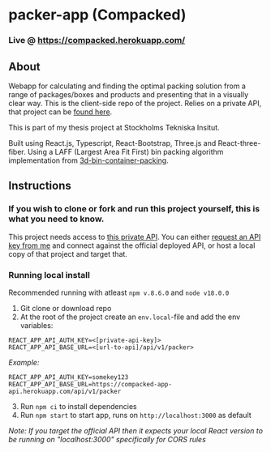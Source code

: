# packer-app (Compacked)

### Live @ https://compacked.herokuapp.com/

## About

Webapp for calculating and finding the optimal packing solution from a range of packages/boxes and products and presenting that in a visually clear way. This is the client-side repo of the project. Relies on a private API, that project can be [found here](https://github.com/obstrom/packer-app-api).

This is part of my thesis project at Stockholms Tekniska Insitut.

Built using React.js, Typescript, React-Bootstrap, Three.js and React-three-fiber.
Using a LAFF (Largest Area Fit First) bin packing algorithm implementation from [3d-bin-container-packing](https://github.com/skjolber/3d-bin-container-packing).

## Instructions

### If you wish to clone or fork and run this project yourself, this is what you need to know.
This project needs access to [this private API](https://github.com/obstrom/packer-app-api). You can either [request an API key from me](mailto:oscar@obstrom.com) and connect against the official deployed API, or host a local copy of that project and target that.

### Running local install

Recommended running with atleast `npm v.8.6.0` and `node v18.0.0`

1. Git clone or download repo
2. At the root of the project create an `env.local`-file and add the env variables:

```
REACT_APP_API_AUTH_KEY=<[private-api-key]>
REACT_APP_API_BASE_URL=<[url-to-api]/api/v1/packer>
```
*Example:*
```
REACT_APP_API_AUTH_KEY=somekey123
REACT_APP_API_BASE_URL=https://compacked-app-api.herokuapp.com/api/v1/packer
```
3. Run `npm ci` to install dependencies
4. Run `npm start` to start app, runs on `http://localhost:3000` as default

*Note: If you target the official API then it expects your local React version to be running on "localhost:3000" specifically for CORS rules*

